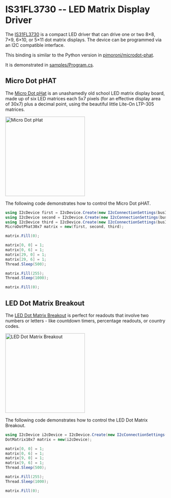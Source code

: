 # IS31FL3730 -- LED Matrix Display Driver

The [IS31FL3730](https://cdn-shop.adafruit.com/product-files/3017/31FL3730.pdf) is a compact LED driver that can drive one or two 8×8, 7×9, 6×10, or 5×11 dot matrix displays. The device can be programmed via an I2C compatible interface.

This binding is similar to the Python version in [pimoroni/microdot-phat](https://github.com/pimoroni/microdot-phat).

It is demonstrated in [samples/Program.cs](samples/Program.cs).

## Micro Dot pHAT

The [Micro Dot pHat](https://shop.pimoroni.com/products/microdot-phat) is an unashamedly old school LED matrix display board, made up of six LED matrices each 5x7 pixels (for an effective display area of 30x7) plus a decimal point, using the beautiful little Lite-On LTP-305 matrices.

<img src="https://cdn.shopify.com/s/files/1/0174/1800/products/Microdot_pHAT_1_of_7_768x768.JPG" width="250px" title="Micro Dot pHat" />

The following code demonstrates how to control the Micro Dot pHAT.

```csharp
using I2cDevice first = I2cDevice.Create(new I2cConnectionSettings(busId: 1, MicroDotPhat30x7.Addresses[0]));
using I2cDevice second = I2cDevice.Create(new I2cConnectionSettings(busId: 1, MicroDotPhat30x7.Addresses[1]));
using I2cDevice third = I2cDevice.Create(new I2cConnectionSettings(busId: 1, MicroDotPhat30x7.Addresses[2]));
MicroDotPhat30x7 matrix = new(first, second, third);

matrix.Fill(0);

matrix[0, 0] = 1;
matrix[0, 6] = 1;
matrix[29, 0] = 1;
matrix[29, 6] = 1;
Thread.Sleep(500);

matrix.Fill(255);
Thread.Sleep(1000);

matrix.Fill(0);
```

## LED Dot Matrix Breakout

The [LED Dot Matrix Breakout](https://shop.pimoroni.com/products/led-dot-matrix-breakout) is perfect for readouts that involve two numbers or letters - like countdown timers, percentage readouts, or country codes.

<img src="https://cdn.shopify.com/s/files/1/0174/1800/products/Microdotbreakout_6of6_768x768.jpg?" width="250px" title="LED Dot Matrix Breakout" />

The following code demonstrates how to control the LED Dot Matrix Breakout.

```csharp
using I2cDevice i2cDevice = I2cDevice.Create(new I2cConnectionSettings(busId: 1, DotMatrix10x7.DefaultI2cAddress));
DotMatrix10x7 matrix = new(i2cDevice);

matrix[0, 0] = 1;
matrix[0, 6] = 1;
matrix[9, 0] = 1;
matrix[9, 6] = 1;
Thread.Sleep(500);

matrix.Fill(255);
Thread.Sleep(1000);

matrix.Fill(0);
```
